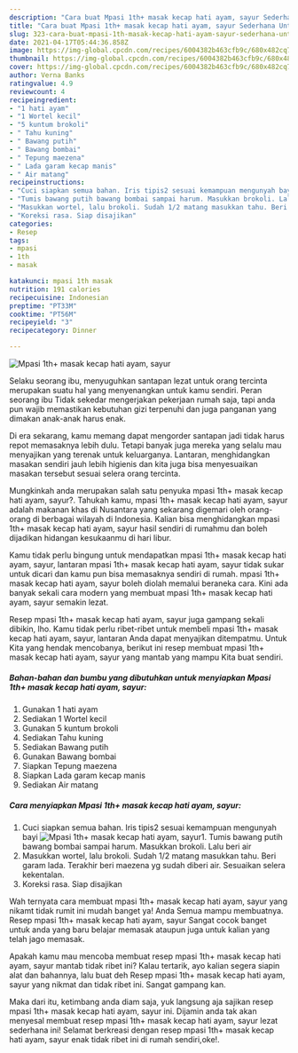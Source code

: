 ```yaml
---
description: "Cara buat Mpasi 1th+ masak kecap hati ayam, sayur Sederhana Untuk Jualan"
title: "Cara buat Mpasi 1th+ masak kecap hati ayam, sayur Sederhana Untuk Jualan"
slug: 323-cara-buat-mpasi-1th-masak-kecap-hati-ayam-sayur-sederhana-untuk-jualan
date: 2021-04-17T05:44:36.858Z
image: https://img-global.cpcdn.com/recipes/6004382b463cfb9c/680x482cq70/mpasi-1th-masak-kecap-hati-ayam-sayur-foto-resep-utama.jpg
thumbnail: https://img-global.cpcdn.com/recipes/6004382b463cfb9c/680x482cq70/mpasi-1th-masak-kecap-hati-ayam-sayur-foto-resep-utama.jpg
cover: https://img-global.cpcdn.com/recipes/6004382b463cfb9c/680x482cq70/mpasi-1th-masak-kecap-hati-ayam-sayur-foto-resep-utama.jpg
author: Verna Banks
ratingvalue: 4.9
reviewcount: 4
recipeingredient:
- "1 hati ayam"
- "1 Wortel kecil"
- "5 kuntum brokoli"
- " Tahu kuning"
- " Bawang putih"
- " Bawang bombai"
- " Tepung maezena"
- " Lada garam kecap manis"
- " Air matang"
recipeinstructions:
- "Cuci siapkan semua bahan. Iris tipis2 sesuai kemampuan mengunyah bayi"
- "Tumis bawang putih bawang bombai sampai harum. Masukkan brokoli. Lalu beri air"
- "Masukkan wortel, lalu brokoli. Sudah 1/2 matang masukkan tahu. Beri garam lada. Terakhir beri maezena yg sudah diberi air. Sesuaikan selera kekentalan."
- "Koreksi rasa. Siap disajikan"
categories:
- Resep
tags:
- mpasi
- 1th
- masak

katakunci: mpasi 1th masak 
nutrition: 191 calories
recipecuisine: Indonesian
preptime: "PT33M"
cooktime: "PT56M"
recipeyield: "3"
recipecategory: Dinner

---
```



![Mpasi 1th+ masak kecap hati ayam, sayur](https://img-global.cpcdn.com/recipes/6004382b463cfb9c/680x482cq70/mpasi-1th-masak-kecap-hati-ayam-sayur-foto-resep-utama.jpg)

Selaku seorang ibu, menyuguhkan santapan lezat untuk orang tercinta merupakan suatu hal yang menyenangkan untuk kamu sendiri. Peran seorang ibu Tidak sekedar mengerjakan pekerjaan rumah saja, tapi anda pun wajib memastikan kebutuhan gizi terpenuhi dan juga panganan yang dimakan anak-anak harus enak.

Di era  sekarang, kamu memang dapat mengorder santapan jadi tidak harus repot memasaknya lebih dulu. Tetapi banyak juga mereka yang selalu mau menyajikan yang terenak untuk keluarganya. Lantaran, menghidangkan masakan sendiri jauh lebih higienis dan kita juga bisa menyesuaikan masakan tersebut sesuai selera orang tercinta. 



Mungkinkah anda merupakan salah satu penyuka mpasi 1th+ masak kecap hati ayam, sayur?. Tahukah kamu, mpasi 1th+ masak kecap hati ayam, sayur adalah makanan khas di Nusantara yang sekarang digemari oleh orang-orang di berbagai wilayah di Indonesia. Kalian bisa menghidangkan mpasi 1th+ masak kecap hati ayam, sayur hasil sendiri di rumahmu dan boleh dijadikan hidangan kesukaanmu di hari libur.

Kamu tidak perlu bingung untuk mendapatkan mpasi 1th+ masak kecap hati ayam, sayur, lantaran mpasi 1th+ masak kecap hati ayam, sayur tidak sukar untuk dicari dan kamu pun bisa memasaknya sendiri di rumah. mpasi 1th+ masak kecap hati ayam, sayur boleh diolah memalui beraneka cara. Kini ada banyak sekali cara modern yang membuat mpasi 1th+ masak kecap hati ayam, sayur semakin lezat.

Resep mpasi 1th+ masak kecap hati ayam, sayur juga gampang sekali dibikin, lho. Kamu tidak perlu ribet-ribet untuk membeli mpasi 1th+ masak kecap hati ayam, sayur, lantaran Anda dapat menyajikan ditempatmu. Untuk Kita yang hendak mencobanya, berikut ini resep membuat mpasi 1th+ masak kecap hati ayam, sayur yang mantab yang mampu Kita buat sendiri.

<!--inarticleads1-->

##### Bahan-bahan dan bumbu yang dibutuhkan untuk menyiapkan Mpasi 1th+ masak kecap hati ayam, sayur:

1. Gunakan 1 hati ayam
1. Sediakan 1 Wortel kecil
1. Gunakan 5 kuntum brokoli
1. Sediakan  Tahu kuning
1. Sediakan  Bawang putih
1. Gunakan  Bawang bombai
1. Siapkan  Tepung maezena
1. Siapkan  Lada garam kecap manis
1. Sediakan  Air matang




<!--inarticleads2-->

##### Cara menyiapkan Mpasi 1th+ masak kecap hati ayam, sayur:

1. Cuci siapkan semua bahan. Iris tipis2 sesuai kemampuan mengunyah bayi
<img src="https://img-global.cpcdn.com/steps/54c77352b9dc28fc/160x128cq70/mpasi-1th-masak-kecap-hati-ayam-sayur-langkah-memasak-1-foto.jpg" alt="Mpasi 1th+ masak kecap hati ayam, sayur">1. Tumis bawang putih bawang bombai sampai harum. Masukkan brokoli. Lalu beri air
1. Masukkan wortel, lalu brokoli. Sudah 1/2 matang masukkan tahu. Beri garam lada. Terakhir beri maezena yg sudah diberi air. Sesuaikan selera kekentalan.
1. Koreksi rasa. Siap disajikan




Wah ternyata cara membuat mpasi 1th+ masak kecap hati ayam, sayur yang nikamt tidak rumit ini mudah banget ya! Anda Semua mampu membuatnya. Resep mpasi 1th+ masak kecap hati ayam, sayur Sangat cocok banget untuk anda yang baru belajar memasak ataupun juga untuk kalian yang telah jago memasak.

Apakah kamu mau mencoba membuat resep mpasi 1th+ masak kecap hati ayam, sayur mantab tidak ribet ini? Kalau tertarik, ayo kalian segera siapin alat dan bahannya, lalu buat deh Resep mpasi 1th+ masak kecap hati ayam, sayur yang nikmat dan tidak ribet ini. Sangat gampang kan. 

Maka dari itu, ketimbang anda diam saja, yuk langsung aja sajikan resep mpasi 1th+ masak kecap hati ayam, sayur ini. Dijamin anda tak akan menyesal membuat resep mpasi 1th+ masak kecap hati ayam, sayur lezat sederhana ini! Selamat berkreasi dengan resep mpasi 1th+ masak kecap hati ayam, sayur enak tidak ribet ini di rumah sendiri,oke!.

